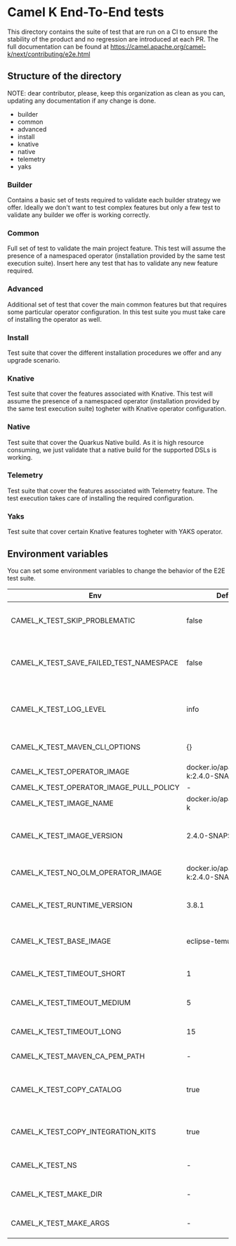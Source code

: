 # Camel K End-To-End tests

This directory contains the suite of test that are run on a CI to ensure the stability of the product and no regression are introduced at each PR. The full documentation can be found at https://camel.apache.org/camel-k/next/contributing/e2e.html

## Structure of the directory

NOTE: dear contributor, please, keep this organization as clean as you can, updating any documentation if any change is done.

* builder
* common
* advanced
* install
* knative
* native
* telemetry
* yaks

### Builder

Contains a basic set of tests required to validate each builder strategy we offer. Ideally we don't want to test complex features but only a few test to validate any builder we offer is working correctly.

### Common

Full set of test to validate the main project feature. This test will assume the presence of a namespaced operator (installation provided by the same test execution suite). Insert here any test that has to validate any new feature required.

### Advanced

Additional set of test that cover the main common features but that requires some particular operator configuration. In this test suite you must take care of installing the operator as well.

### Install

Test suite that cover the different installation procedures we offer and any upgrade scenario.

### Knative

Test suite that cover the features associated with Knative. This test will assume the presence of a namespaced operator (installation provided by the same test execution suite) togheter with Knative operator configuration.

### Native

Test suite that cover the Quarkus Native build. As it is high resource consuming, we just validate that a native build for the supported DSLs is working.

### Telemetry

Test suite that cover the features associated with Telemetry feature. The test execution takes care of installing the required configuration.

### Yaks

Test suite that cover certain Knative features togheter with YAKS operator.

## Environment variables

You can set some environment variables to change the behavior of the E2E test suite.

| Env                                     | Default                                 | Description                                                                                                                                   |
|-----------------------------------------|-----------------------------------------|-----------------------------------------------------------------------------------------------------------------------------------------------|
| CAMEL_K_TEST_SKIP_PROBLEMATIC           | false                                   | Skips tests that are marked to be problematic (flaky) on certain environments (e.g. on OpenShift).                                            |
| CAMEL_K_TEST_SAVE_FAILED_TEST_NAMESPACE | false                                   | Used to not remove the temporary test namespaces after the test run. Enables better analysis of resources after the test                      |
| CAMEL_K_TEST_LOG_LEVEL                  | info                                    | Logging level used to run the tests and used in Maven commands run by the operator (if level is `debug` the Maven commands use `-X` option).  |
| CAMEL_K_TEST_MAVEN_CLI_OPTIONS          | {}                                      | Maven CLI options used to run Camel K integrations during the tests.                                                                          |
| CAMEL_K_TEST_OPERATOR_IMAGE             | docker.io/apache/camel-k:2.4.0-SNAPSHOT | Camel K operator image used in operator installation.                                                                                         |
| CAMEL_K_TEST_OPERATOR_IMAGE_PULL_POLICY | -                                       | Operator image pull policy.                                                                                                                   |
| CAMEL_K_TEST_IMAGE_NAME                 | docker.io/apache/camel-k                | Camel K operator image name used in operator installation.                                                                                    |
| CAMEL_K_TEST_IMAGE_VERSION              | 2.4.0-SNAPSHOT                          | Camel K operator image version used in operator installation. Value is retrieved from `pkg/util/defaults/defaults.go`                         |
| CAMEL_K_TEST_NO_OLM_OPERATOR_IMAGE      | docker.io/apache/camel-k:2.4.0-SNAPSHOT | Camel K operator image used in non OLM based operator installation.                                                                           |
| CAMEL_K_TEST_RUNTIME_VERSION            | 3.8.1                                   | Camel K runtime version used for the integrations. Value is retrieved from `pkg/util/defaults/defaults.go`                                    |
| CAMEL_K_TEST_BASE_IMAGE                 | eclipse-temurin:17                      | Camel K runtime base image used for the integrations. Value is retrieved from `pkg/util/defaults/defaults.go`                                 |
| CAMEL_K_TEST_TIMEOUT_SHORT              | 1                                       | Customize the timeouts (in minutes) used in test assertions.                                                                                  |
| CAMEL_K_TEST_TIMEOUT_MEDIUM             | 5                                       | Customize the timeouts (in minutes) used in test assertions.                                                                                  |
| CAMEL_K_TEST_TIMEOUT_LONG               | 15                                      | Customize the timeouts (in minutes) used in test assertions.                                                                                  |
| CAMEL_K_TEST_MAVEN_CA_PEM_PATH          | -                                       | Optional Maven certificate path.                                                                                                              |
| CAMEL_K_TEST_COPY_CATALOG               | true                                    | Enable/disable the optimization to copy the Camel Catalog from default operator namespace for each test namespace.                            |
| CAMEL_K_TEST_COPY_INTEGRATION_KITS      | true                                    | Enable/disable the optimization to copy integration kits from default operator namespace for each test namespace.                             |
| CAMEL_K_TEST_NS                         | -                                       | Custom test namespace name used to create temporary namespaces.                                                                               |
| CAMEL_K_TEST_MAKE_DIR                   | -                                       | Used in Helm and Kustomize install tests as Makefile root dir.                                                                                |
| CAMEL_K_TEST_MAKE_ARGS                  | -                                       | Used in Helm and Kustomize install tests as Makefile arguments.                                                                               |

